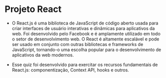 # Projeto React
- O React.js é uma biblioteca de JavaScript de código aberto usada para 
criar interfaces de usuário interativas e dinâmicas para aplicativos da 
web. Foi desenvolvido pelo Facebook e é amplamente utilizado em todo o setor 
de desenvolvimento web.
O React é altamente escalável e pode ser usado em conjunto com outras 
bibliotecas e frameworks de JavaScript, tornando-o uma escolha popular 
para o desenvolvimento de aplicativos da web modernos.

- Esse quiz foi desenvolvido para exercitar os recursos 
fundamentais de React.js: componentização, Context API, 
hooks e outros. 

